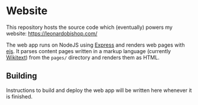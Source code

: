 # Website
This repository hosts the source code which (eventually) powers my website: https://leonardobishop.com/

The web app runs on NodeJS using [Express](https://www.npmjs.com/package/express) and renders web pages with [ejs](https://www.npmjs.com/package/ejs). It parses content pages written in a markup language (currently [Wikitext](https://en.wikipedia.org/wiki/Help:Wikitext)) from the `pages/` directory and renders them as HTML.

## Building
Instructions to build and deploy the web app will be written here whenever it is finished.
